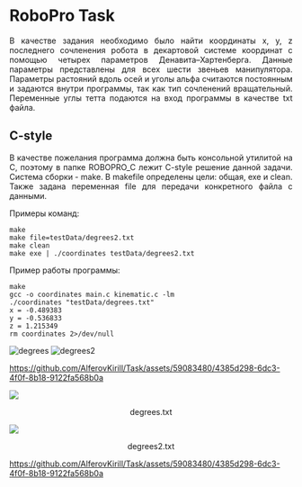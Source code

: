 # RoboPro Task

<p align="justify">В качестве задания необходимо было найти координаты x, y, z последнего сочленения робота в декартовой системе координат с помощью четырех параметров Денавита–Хартенберга. Данные параметры представлены для всех шести звеньев манипулятора. Параметры растояний вдоль осей и уголы альфа считаются постоянным и задаются внутри программы, так как тип сочленений вращательный. Переменные углы тетта подаются на вход программы в качестве txt файла.</p>

## C-style

<p align="justify">В качестве пожелания программа должна быть консольной утилитой на C, поэтому в папке ROBOPRO_C лежит C-style решение данной задачи. Система сборки - make. В makefile определены цели: общая, exe и clean. Также задана переменная file для передачи конкретного файла с данными.</p>

<p align="justify">Примеры команд:</p>

```console
make
make file=testData/degrees2.txt
make clean
make exe | ./coordinates testData/degrees2.txt
```

<p align="justify">Пример работы программы:</p>

```console
make
gcc -o coordinates main.c kinematic.c -lm
./coordinates "testData/degrees.txt"
x = -0.489383
y = -0.536833
z = 1.215349
rm coordinates 2>/dev/null
```

![degrees](https://github.com/AlferovKirill/Task/assets/59083480/f76f0a7b-08c5-4c32-9284-d84c6e38f5ae)
![degrees2](https://github.com/AlferovKirill/Task/assets/59083480/1f5351e2-0ec6-49c0-9597-d81cf17fa716)

https://github.com/AlferovKirill/Task/assets/59083480/4385d298-6dc3-4f0f-8b18-9122fa568b0a

<img src="https://github.com/AlferovKirill/Task/assets/59083480/f76f0a7b-08c5-4c32-9284-d84c6e38f5ae">
<p align="center">degrees.txt</p>

<img src="https://github.com/AlferovKirill/Task/assets/59083480/1f5351e2-0ec6-49c0-9597-d81cf17fa716">
<p align="center">degrees2.txt</p>

https://github.com/AlferovKirill/Task/assets/59083480/4385d298-6dc3-4f0f-8b18-9122fa568b0a
